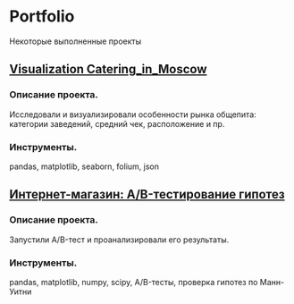 # Portfolio
Некоторые выполненные проекты

## [Visualization Catering_in_Moscow](https://github.com/niksan-da/Portfolio/tree/main/Catering_in_Moscow)

### Описание проекта.
Исследовали и визуализировали особенности рынка общепита: категории заведений, средний чек, расположение и пр.

### Инструменты.
pandas, matplotlib, seaborn, folium, json

## [Интернет-магазин: A/B-тестирование гипотез]( https://github.com/niksan-da/Portfolio/tree/main/AB-test_for_online_store)

### Описание проекта.
Запустили A/B-тест и проанализировали его результаты.

### Инструменты.
pandas, matplotlib, numpy, scipy, A/B-тесты, проверка гипотез по Манн-Уитни


